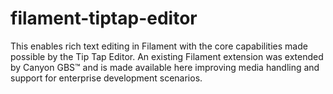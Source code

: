 # filament-tiptap-editor
This enables rich text editing in Filament with the core capabilities made possible by the Tip Tap Editor. An existing Filament extension was extended by Canyon GBS™ and is made available here improving media handling and support for enterprise development scenarios.
